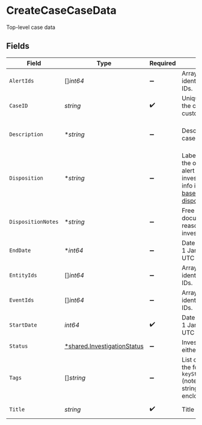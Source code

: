 # CreateCaseCaseData

Top-level case data


## Fields

| Field                                                                                                                                                                                | Type                                                                                                                                                                                 | Required                                                                                                                                                                             | Description                                                                                                                                                                          | Example                                                                                                                                                                              |
| ------------------------------------------------------------------------------------------------------------------------------------------------------------------------------------ | ------------------------------------------------------------------------------------------------------------------------------------------------------------------------------------ | ------------------------------------------------------------------------------------------------------------------------------------------------------------------------------------ | ------------------------------------------------------------------------------------------------------------------------------------------------------------------------------------ | ------------------------------------------------------------------------------------------------------------------------------------------------------------------------------------ |
| `AlertIds`                                                                                                                                                                           | []*int64*                                                                                                                                                                            | :heavy_minus_sign:                                                                                                                                                                   | Array of the unique identifiers of the alert IDs.                                                                                                                                    |                                                                                                                                                                                      |
| `CaseID`                                                                                                                                                                             | *string*                                                                                                                                                                             | :heavy_check_mark:                                                                                                                                                                   | Unique identifier of the case on the customer's platform                                                                                                                             | CaseA-123                                                                                                                                                                            |
| `Description`                                                                                                                                                                        | **string*                                                                                                                                                                            | :heavy_minus_sign:                                                                                                                                                                   | Description of the case                                                                                                                                                              | suspected money laundering example                                                                                                                                                   |
| `Disposition`                                                                                                                                                                        | **string*                                                                                                                                                                            | :heavy_minus_sign:                                                                                                                                                                   | Labels that describe the outcome of an alert or case investigation. More info in [this knowledge base article about dispositions](https://docs.unit21.ai/docs/concept-dispositions). | TRUE_POSITIVE                                                                                                                                                                        |
| `DispositionNotes`                                                                                                                                                                   | **string*                                                                                                                                                                            | :heavy_minus_sign:                                                                                                                                                                   | Free form text documenting reasoning and investigation notes                                                                                                                         | User confirmed that they did not initiate transaction                                                                                                                                |
| `EndDate`                                                                                                                                                                            | **int64*                                                                                                                                                                             | :heavy_minus_sign:                                                                                                                                                                   | Date in seconds since 1 Jan 1970 00:00:00 UTC (i.e. in [Unix time](https://en.wikipedia.org/wiki/Unix_time)).                                                                        | 1623365011                                                                                                                                                                           |
| `EntityIds`                                                                                                                                                                          | []*int64*                                                                                                                                                                            | :heavy_minus_sign:                                                                                                                                                                   | Array of the unique identifiers of the entity IDs.                                                                                                                                   |                                                                                                                                                                                      |
| `EventIds`                                                                                                                                                                           | []*int64*                                                                                                                                                                            | :heavy_minus_sign:                                                                                                                                                                   | Array of the unique identifiers of the event IDs.                                                                                                                                    |                                                                                                                                                                                      |
| `StartDate`                                                                                                                                                                          | *int64*                                                                                                                                                                              | :heavy_check_mark:                                                                                                                                                                   | Date in seconds since 1 Jan 1970 00:00:00 UTC (i.e. in [Unix time](https://en.wikipedia.org/wiki/Unix_time)).                                                                        | 1623365011                                                                                                                                                                           |
| `Status`                                                                                                                                                                             | [*shared.InvestigationStatus](../../models/shared/investigationstatus.md)                                                                                                            | :heavy_minus_sign:                                                                                                                                                                   | Investigation status, either `OPEN` or `ClOSED`                                                                                                                                      | OPEN                                                                                                                                                                                 |
| `Tags`                                                                                                                                                                               | []*string*                                                                                                                                                                           | :heavy_minus_sign:                                                                                                                                                                   | List of string tags, in the format `keyString:valueString` (note that the Key strings are NOT enclosed in `"`)                                                                       |                                                                                                                                                                                      |
| `Title`                                                                                                                                                                              | *string*                                                                                                                                                                             | :heavy_check_mark:                                                                                                                                                                   | Title of the case                                                                                                                                                                    | Active fraud investigation                                                                                                                                                           |